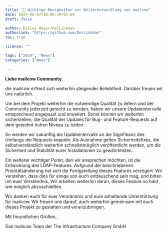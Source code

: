```yaml
---
title: "🌟 Wichtige Neuigkeiten zur Weiterentwicklung von mailcow"
date: 2024-06-07T16:00:10+02:00
draft: false

author: Niklas Meyer/DerLinkman
authorLink: "https://github.com/DerLinkman"
toc: true

license: ""

tags: ["2024", "News"]
categories: ["News"]

---
```


**Liebe mailcow Community**,

die mailcow erfreut sich weiterhin steigender Beliebtheit.  Darüber freuen wir uns natürlich. 

Um bei dem Projekt weiterhin die notwendige Qualität zu liefern und der Community jederzeit gerecht zu werden, haben wir unsere Updateintervalle entsprechend angepasst und erweitert. Somit können wir  weiterhin sicherstellen, die Qualität der Updates für Bug- und Feature-Requests auf dem gewohnt hohen Niveau zu halten.

So werden wir zukünftig die Updateintervalle an die Signifikanz des Umfangs der Requests koppeln. Als Ausnahme gelten Sicherheitsfixes, die selbstverständlich weiterhin schnellstmöglich veröffentlicht werden, um die Sicherheit und Stabilität eurer Installationen zu gewährleisten.

Ein weiterer wichtiger Punkt, den wir ansprechen möchten, ist die Entwicklung des LDAP-Features. Aufgrund der beschriebenen Prioritätsänderung hat sich die Fertigstellung dieses Features verzögert. Wir verstehen, dass dies für einige von euch enttäuschend sein mag, und bitten um euer Verständnis. Wir arbeiten weiterhin daran, dieses Feature so bald wie möglich abzuschließen.

Wir danken euch für euer Verständnis und eure anhaltende Unterstützung für mailcow. Wir freuen uns darauf, auch weiterhin gemeinsam mit euch dieses Projekt zu gestalten und voranzubringen.

Mit freundlichen Grüßen,

Das mailcow Team der The Infrastructure Company GmbH